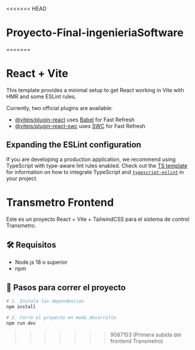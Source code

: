 <<<<<<< HEAD
# Proyecto-Final-ingenieriaSoftware
=======
# React + Vite

This template provides a minimal setup to get React working in Vite with HMR and some ESLint rules.

Currently, two official plugins are available:

- [@vitejs/plugin-react](https://github.com/vitejs/vite-plugin-react/blob/main/packages/plugin-react) uses [Babel](https://babeljs.io/) for Fast Refresh
- [@vitejs/plugin-react-swc](https://github.com/vitejs/vite-plugin-react/blob/main/packages/plugin-react-swc) uses [SWC](https://swc.rs/) for Fast Refresh

## Expanding the ESLint configuration

If you are developing a production application, we recommend using TypeScript with type-aware lint rules enabled. Check out the [TS template](https://github.com/vitejs/vite/tree/main/packages/create-vite/template-react-ts) for information on how to integrate TypeScript and [`typescript-eslint`](https://typescript-eslint.io) in your project.

# Transmetro Frontend

Este es un proyecto React + Vite + TailwindCSS para el sistema de control Transmetro.

## 🛠 Requisitos

- Node.js 18 o superior
- npm

## 🚀 Pasos para correr el proyecto

```bash
# 1. Instala las dependencias
npm install

# 2. Corre el proyecto en modo desarrollo
npm run dev
```
>>>>>>> 9087153 (Primera subida del frontend Transmetro)
